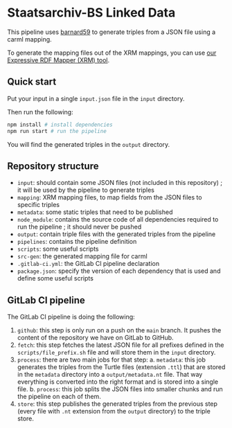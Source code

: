 # Staatsarchiv-BS Linked Data

This pipeline uses [barnard59](https://github.com/zazuko/barnard59) to generate triples from a JSON file using a carml mapping.

To generate the mapping files out of the XRM mappings, you can use [our Expressive RDF Mapper (XRM) tool](https://github.com/zazuko/expressive-rdf-mapper#installation-instructions).

## Quick start

Put your input in a single `input.json` file in the `input` directory.

Then run the following:

```sh
npm install # install dependencies
npm run start # run the pipeline
```

You will find the generated triples in the `output` directory.

## Repository structure

- `input`: should contain some JSON files (not included in this repository) ; it will be used by the pipeline to generate triples
- `mapping`: XRM mapping files, to map fields from the JSON files to specific triples
- `metadata`: some static triples that need to be published
- `node_module`: contains the source code of all dependencies required to run the pipeline ; it should never be pushed
- `output`: contain triple files with the generated triples from the pipeline
- `pipelines`: contains the pipeline definition
- `scripts`: some useful scripts
- `src-gen`: the generated mapping file for carml
- `.gitlab-ci.yml`: the GitLab CI pipeline declaration
- `package.json`: specify the version of each dependency that is used and define some useful scripts

## GitLab CI pipeline

The GitLab CI pipeline is doing the following:

1. `github`: this step is only run on a push on the `main` branch. It pushes the content of the repository we have on GitLab to GitHub.
2. `fetch`: this step fetches the latest JSON file for all prefixes defined in the `scripts/file_prefix.sh` file and will store them in the `input` directory.
3. `process`: there are two main jobs for that step:
   a. `metadata`: this job generates the triples from the Turtle files (extension `.ttl`) that are stored in the `metadata` directory into a `output/metadata.nt` file. That way everything is converted into the right format and is stored into a single file.
   b. `process`: this job splits the JSON files into smaller chunks and run the pipeline on each of them.
4. `store`: this step publishes the generated triples from the previous step (every file with `.nt` extension from the `output` directory) to the triple store.
